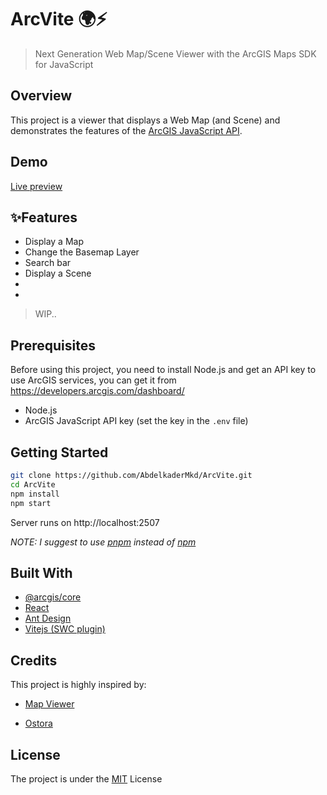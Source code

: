 # ArcVite 🌍⚡️

> Next Generation Web Map/Scene Viewer with the ArcGIS Maps SDK for JavaScript

## Overview

This project is a viewer that displays a Web Map (and Scene) and demonstrates the features of the [ArcGIS JavaScript API](https://developers.arcgis.com/javascript/latest/).

## Demo

[Live preview](https://abdelkadermkd.github.io/ArcVite/)

## ✨Features

- Display a Map
- Change the Basemap Layer
- Search bar
- Display a Scene
-
-

> WIP..

## Prerequisites

Before using this project, you need to install Node.js and get an API key to use ArcGIS services, you can get it from https://developers.arcgis.com/dashboard/

- Node.js
- ArcGIS JavaScript API key (set the key in the `.env` file)

## Getting Started

```bash
git clone https://github.com/AbdelkaderMkd/ArcVite.git
cd ArcVite
npm install
npm start
```

Server runs on http://localhost:2507

_NOTE: I suggest to use [pnpm](https://pnpm.io/) instead of [npm](https://www.npmjs.com/)_

## Built With

- [@arcgis/core](https://www.npmjs.com/package/@arcgis/core)
- [React](https://react.dev/)
- [Ant Design](https://ant.design/)
- [Vitejs (SWC plugin)](https://vitejs.dev/)

## Credits

This project is highly inspired by:

- [Map Viewer](https://github.com/boualikamel/mapviewer-react-jsapi)

- [Ostora](https://github.com/azouaoui-med/ostora-jsapi4)

## License

The project is under the [MIT](LICENSE) License
